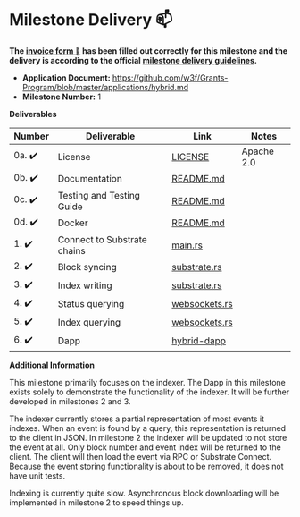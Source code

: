 # Milestone Delivery :mailbox:

**The [invoice form :pencil:](https://docs.google.com/forms/d/e/1FAIpQLSfmNYaoCgrxyhzgoKQ0ynQvnNRoTmgApz9NrMp-hd8mhIiO0A/viewform) has been filled out correctly for this milestone and the delivery is according to the official [milestone delivery guidelines](https://github.com/w3f/Grants-Program/blob/master/docs/Support%20Docs/milestone-deliverables-guidelines.md).**

* **Application Document:** https://github.com/w3f/Grants-Program/blob/master/applications/hybrid.md 
* **Milestone Number:** 1

**Deliverables**

| Number | Deliverable | Link | Notes |
| -------| ----------- | ---- | ----- |
| 0a. :heavy_check_mark: | License | [LICENSE](https://github.com/hybrid-explorer/hybrid-indexer/blob/milestone-1/LICENSE) | Apache 2.0 | 
| 0b. :heavy_check_mark: | Documentation | [README.md](https://github.com/hybrid-explorer/hybrid-indexer/blob/milestone-1/README.md) | | 
| 0c. :heavy_check_mark: | Testing and Testing Guide | [README.md](https://github.com/hybrid-explorer/hybrid-indexer/blob/milestone-1/README.md#tutorial) | | 
| 0d. :heavy_check_mark: | Docker | [README.md](https://github.com/hybrid-explorer/hybrid-indexer/blob/milestone-1/README.md#docker) | | 
| 1. :heavy_check_mark: | Connect to Substrate chains | [main.rs](https://github.com/hybrid-explorer/hybrid-indexer/blob/milestone-1/src/main.rs#L50) | | 
| 2. :heavy_check_mark: | Block syncing | [substrate.rs](https://github.com/hybrid-explorer/hybrid-indexer/blob/milestone-1/src/substrate.rs#L283)| | 
| 3. :heavy_check_mark: | Index writing | [substrate.rs](https://github.com/hybrid-explorer/hybrid-indexer/blob/milestone-1/src/substrate.rs#L198) | | 
| 4. :heavy_check_mark: | Status querying | [websockets.rs](https://github.com/hybrid-explorer/hybrid-indexer/blob/milestone-1/src/websockets.rs#L83) | | 
| 5. :heavy_check_mark: | Index querying | [websockets.rs](https://github.com/hybrid-explorer/hybrid-indexer/blob/milestone-1/src/websockets.rs#L95) | | 
| 6. :heavy_check_mark: | Dapp | [hybrid-dapp](https://github.com/hybrid-explorer/hybrid-dapp/tree/milestone-1) | | 

**Additional Information**

This milestone primarily focuses on the indexer. The Dapp in this milestone exists solely to demonstrate the functionality of the indexer. It will be further developed in milestones 2 and 3.

The indexer currently stores a partial representation of most events it indexes. When an event is found by a query, this representation is returned to the client in JSON. In milestone 2 the indexer will be updated to not store the event at all. Only block number and event index will be returned to the client. The client will then load the event via RPC or Substrate Connect. Because the event storing functionality is about to be removed, it does not have unit tests.

Indexing is currently quite slow. Asynchronous block downloading will be implemented in milestone 2 to speed things up.

